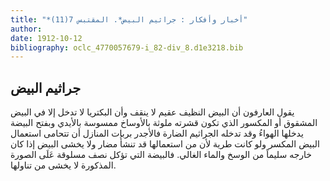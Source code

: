 ```yaml
---
title: "*أخبار وأفكار : جراثيم البيض*. المقتبس 7(11)"
author: 
date: 1912-10-12
bibliography: oclc_4770057679-i_82-div_8.d1e3218.bib
---
```




##  جراثيم البيض 


 يقول العارفون أن البيض النظيف عقيم لا ينقف وأن البكتريا لا تدخل إلا في البيض المشقوق أو المكسور الذي تكون قشرته ملوثة بالأوساخ ممسوسة بالأيدي وبفتح البيضة يدخلها الهواءُ وقد تدخله الجراثيم الضارة فالأجدر بربات المنازل أن تتحامى استعمال البيض المكسر ولو كانت طرية لأن من استعمالها قد تنشأُ مضار ولا يخشى البيض إذا كان خارجه سليماً من الوسخ والماء الغالي. فالبيضة التي تؤكل نصف مسلوقة عَلَى الصورة المذكورة لا يخشى من تناولها. 
